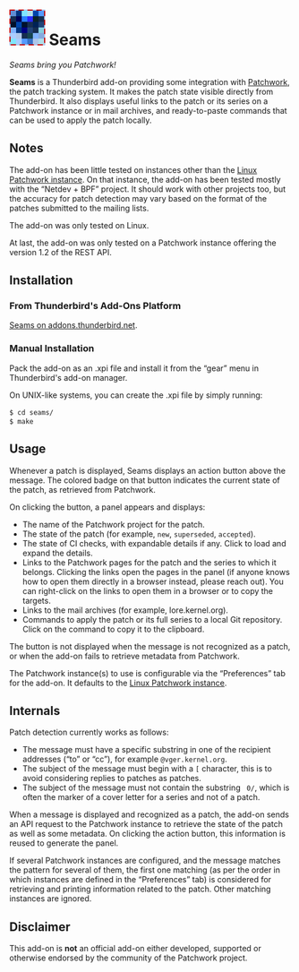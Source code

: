  ![Add-on icon](icons/seams.png) Seams
======================================

_Seams bring you Patchwork!_

**Seams** is a Thunderbird add-on providing some integration with
[Patchwork](http://jk.ozlabs.org/projects/patchwork/), the patch tracking
system. It makes the patch state visible directly from Thunderbird. It also
displays useful links to the patch or its series on a Patchwork instance or in
mail archives, and ready-to-paste commands that can be used to apply the patch
locally.

## Notes

The add-on has been little tested on instances other than the [Linux Patchwork
instance](https://patchwork.kernel.org/). On that instance, the add-on has
been tested mostly with the “Netdev + BPF” project. It should work with other
projects too, but the accuracy for patch detection may vary based on the format
of the patches submitted to the mailing lists.

The add-on was only tested on Linux.

At last, the add-on was only tested on a Patchwork instance offering the
version 1.2 of the REST API.

## Installation

### From Thunderbird's Add-Ons Platform

[Seams on addons.thunderbird.net](https://addons.thunderbird.net/thunderbird/addon/seams/).

### Manual Installation

Pack the add-on as an .xpi file and install it from the “gear” menu in
Thunderbird's add-on manager.

On UNIX-like systems, you can create the .xpi file by simply running:

    $ cd seams/
    $ make

## Usage

Whenever a patch is displayed, Seams displays an action button above the
message. The colored badge on that button indicates the current state of the
patch, as retrieved from Patchwork.

On clicking the button, a panel appears and displays:

- The name of the Patchwork project for the patch.
- The state of the patch (for example, `new`, `superseded`, `accepted`).
- The state of CI checks, with expandable details if any. Click to load and
  expand the details.
- Links to the Patchwork pages for the patch and the series to which it
  belongs. Clicking the links open the pages in the panel (if anyone knows how
  to open them directly in a browser instead, please reach out). You can
  right-click on the links to open them in a browser or to copy the targets.
- Links to the mail archives (for example, lore.kernel.org).
- Commands to apply the patch or its full series to a local Git repository.
  Click on the command to copy it to the clipboard.

The button is not displayed when the message is not recognized as a patch, or
when the add-on fails to retrieve metadata from Patchwork.

The Patchwork instance(s) to use is configurable via the “Preferences” tab for
the add-on. It defaults to the [Linux Patchwork
instance](https://patchwork.kernel.org/).

## Internals

Patch detection currently works as follows:

- The message must have a specific substring in one of the recipient addresses
  (“to” or “cc”), for example `@vger.kernel.org`.
- The subject of the message must begin with a `[` character, this is to avoid
  considering replies to patches as patches.
- The subject of the message must not contain the substring ` 0/`, which is
  often the marker of a cover letter for a series and not of a patch.

When a message is displayed and recognized as a patch, the add-on sends an API
request to the Patchwork instance to retrieve the state of the patch as well as
some metadata. On clicking the action button, this information is reused to
generate the panel.

If several Patchwork instances are configured, and the message matches the
pattern for several of them, the first one matching (as per the order in which
instances are defined in the “Preferences” tab) is considered for retrieving
and printing information related to the patch. Other matching instances are
ignored.

## Disclaimer

This add-on is **not** an official add-on either developed, supported or
otherwise endorsed by the community of the Patchwork project.
